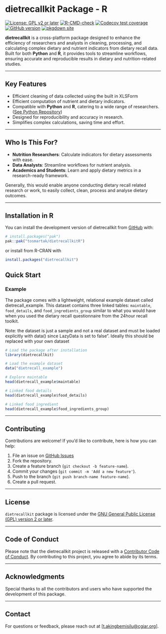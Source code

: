 
# dietrecallkit Package - R

<!-- badges: start -->

[![License: GPL v2 or
later](https://img.shields.io/badge/License-GPL%20v2%2B-blue.svg)](https://www.gnu.org/licenses/old-licenses/gpl-2.0.html)
[![R-CMD-check](https://github.com/tosmartak/dietrecallkitR/actions/workflows/R-CMD-check.yaml/badge.svg)](https://github.com/tosmartak/dietrecallkitR/actions/workflows/R-CMD-check.yaml)
[![Codecov test
coverage](https://codecov.io/gh/tosmartak/dietrecallkitR/graph/badge.svg)](https://app.codecov.io/gh/tosmartak/dietrecallkitR)
[![GitHub
version](https://img.shields.io/github/r-package/v/tosmartak/dietrecallkitR)](https://github.com/tosmartak/dietrecallkitR/)
[![pkgdown
site](https://img.shields.io/badge/docs-pkgdown-blue.svg)](https://tosmartak.github.io/dietrecallkitR/)
<!-- badges: end -->

**dietrecallkit** is a cross-platform package designed to enhance the
efficiency of researchers and analysts in cleaning, processing, and
calculating complex dietary and nutrient indicators from dietary recall
data. Built for both **Python** and **R**, it provides tools to
streamline workflows, ensuring accurate and reproducible results in
dietary and nutrition-related studies.

------------------------------------------------------------------------

## **Key Features**

- Efficient cleaning of data collected using the built in XLSForm
- Efficient computation of nutrient and dietary indicators.
- Compatible with **Python** and **R**, catering to a wide range of
  researchers. ([See Python
  Repository](https://github.com/tosmartak/dietrecallkitPy))
- Designed for reproducibility and accuracy in research.
- Simplifies complex calculations, saving time and effort.

------------------------------------------------------------------------

## **Who Is This For?**

- **Nutrition Researchers**: Calculate indicators for dietary
  assessments with ease.
- **Data Analysts**: Streamline workflows for nutrient analysis.
- **Academics and Students**: Learn and apply dietary metrics in a
  research-ready framework.

Generally, this would enable anyone conducting dietary recall related
research or work, to easily collect, clean, process and analyse dietary
outcomes.

------------------------------------------------------------------------

## Installation in R

You can install the development version of dietrecallkit from
[GitHub](https://github.com/tosmartak/dietrecallkitR) with:

``` r
# install.packages("pak")
pak::pak("tosmartak/dietrecallkitR")
```

or install from R-CRAN with

``` r
install.packages("dietrecallkit")
```

## Quick Start

### Example

The package comes with a lightweight, relational example dataset called
dietrecall_example. This dataset contains three linked tables:
`maintable`, `food_details`, and `food_ingredients_group` similar to
what you would have when you used the dietary recall questionnaire from
the 24hour recall toolkit.

Note: the dataset is just a sample and not a real dataset and must be
loaded explicitly with data() since LazyData is set to false”. Ideally
this should be replaced with your own dataset

``` r
# Load the package after installation
library(dietrecallkit)

# Load the example dataset
data("dietrecall_example")

# Explore maintable
head(dietrecall_example$maintable)

# Linked food details
head(dietrecall_example$food_details)

# Linked food ingredient
head(dietrecall_example$food_ingredients_group)
```

------------------------------------------------------------------------

## **Contributing**

Contributions are welcome! If you’d like to contribute, here is how you
can help:

1.  File an issue on [GitHub
    Issues](https://github.com/tosmartak/dietrecallkitR/issues)
2.  Fork the repository.
3.  Create a feature branch (`git checkout -b feature-name`).
4.  Commit your changes (`git commit -m 'Add a new feature'`).
5.  Push to the branch (`git push branch-name feature-name`).
6.  Create a pull request.

------------------------------------------------------------------------

## **License**

`dietrecallkit` package is licensed under the [GNU General Public
License (GPL) version 2 or
later](https://www.gnu.org/licenses/old-licenses/gpl-2.0.html).

------------------------------------------------------------------------

## Code of Conduct

Please note that the dietrecallkit project is released with a
[Contributor Code of
Conduct](https://tosmartak.github.io/dietrecallkitR/CODE_OF_CONDUCT.html).
By contributing to this project, you agree to abide by its terms.

------------------------------------------------------------------------

## **Acknowledgments**

Special thanks to all the contributors and users who have supported the
development of this package.

------------------------------------------------------------------------

## **Contact**

For questions or feedback, please reach out at
\[<t.akingbemisilu@cgiar.org>\].
